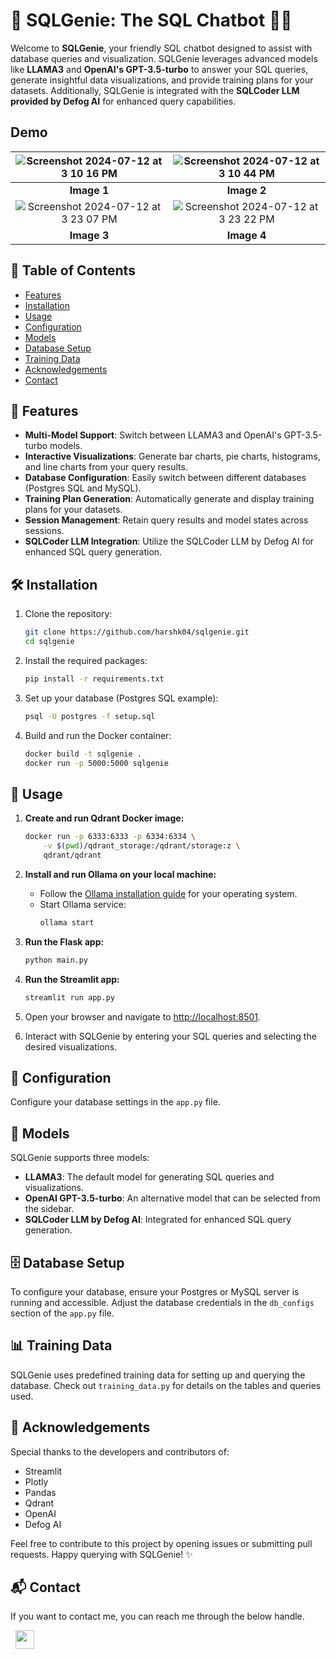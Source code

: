 # 🚀 SQLGenie: The SQL Chatbot 🧙‍♂️

Welcome to **SQLGenie**, your friendly SQL chatbot designed to assist with database queries and visualization. SQLGenie leverages advanced models like **LLAMA3** and **OpenAI's GPT-3.5-turbo** to answer your SQL queries, generate insightful data visualizations, and provide training plans for your datasets. Additionally, SQLGenie is integrated with the **SQLCoder LLM provided by Defog AI** for enhanced query capabilities.


## Demo

| ![Screenshot 2024-07-12 at 3 10 16 PM](https://github.com/user-attachments/assets/16c1407e-1963-4b41-ac8e-f2ef8fe0dd1f) | ![Screenshot 2024-07-12 at 3 10 44 PM](https://github.com/user-attachments/assets/51ed02e1-65b4-4605-ab0a-2963cfce609b) |
|:--:|:--:|
| **Image 1** | **Image 2** |
| ![Screenshot 2024-07-12 at 3 23 07 PM](https://github.com/user-attachments/assets/bc3b3818-5f28-4edd-9679-10230bf3a57f) | ![Screenshot 2024-07-12 at 3 23 22 PM](https://github.com/user-attachments/assets/657b32ff-1896-44fa-b660-080440f62e11) |
| **Image 3** | **Image 4** |



## 📜 Table of Contents

- [Features](#features)
- [Installation](#installation)
- [Usage](#usage)
- [Configuration](#configuration)
- [Models](#models)
- [Database Setup](#database-setup)
- [Training Data](#training-data)
- [Acknowledgements](#acknowledgements)
- [Contact](#contact)

## 🌟 Features

- **Multi-Model Support**: Switch between LLAMA3 and OpenAI's GPT-3.5-turbo models.
- **Interactive Visualizations**: Generate bar charts, pie charts, histograms, and line charts from your query results.
- **Database Configuration**: Easily switch between different databases (Postgres SQL and MySQL).
- **Training Plan Generation**: Automatically generate and display training plans for your datasets.
- **Session Management**: Retain query results and model states across sessions.
- **SQLCoder LLM Integration**: Utilize the SQLCoder LLM by Defog AI for enhanced SQL query generation.

## 🛠 Installation

1. Clone the repository:
    ```sh
    git clone https://github.com/harshk04/sqlgenie.git
    cd sqlgenie
    ```

2. Install the required packages:
    ```sh
    pip install -r requirements.txt
    ```

3. Set up your database (Postgres SQL example):
    ```sh
    psql -U postgres -f setup.sql
    ```

4. Build and run the Docker container:
    ```sh
    docker build -t sqlgenie .
    docker run -p 5000:5000 sqlgenie
    ```

## 🚀 Usage

1. **Create and run Qdrant Docker image:**
    ```sh
    docker run -p 6333:6333 -p 6334:6334 \
        -v $(pwd)/qdrant_storage:/qdrant/storage:z \
        qdrant/qdrant
    ```

2. **Install and run Ollama on your local machine:**
    - Follow the [Ollama installation guide](https://docs.ollama.ai/installation) for your operating system.
    - Start Ollama service:
        ```sh
        ollama start
        ```

3. **Run the Flask app:**
    ```sh
    python main.py
    ```

4. **Run the Streamlit app:**
    ```sh
    streamlit run app.py
    ```

5. Open your browser and navigate to [http://localhost:8501](http://localhost:8501).

6. Interact with SQLGenie by entering your SQL queries and selecting the desired visualizations.

## 🔧 Configuration

Configure your database settings in the `app.py` file.

## 🤖 Models

SQLGenie supports three models:
- **LLAMA3**: The default model for generating SQL queries and visualizations.
- **OpenAI GPT-3.5-turbo**: An alternative model that can be selected from the sidebar.
- **SQLCoder LLM by Defog AI**: Integrated for enhanced SQL query generation.

## 🗄 Database Setup

To configure your database, ensure your Postgres or MySQL server is running and accessible. Adjust the database credentials in the `db_configs` section of the `app.py` file.

## 📊 Training Data

SQLGenie uses predefined training data for setting up and querying the database. Check out `training_data.py` for details on the tables and queries used.

## 🙏 Acknowledgements

Special thanks to the developers and contributors of:
- Streamlit
- Plotly
- Pandas
- Qdrant
- OpenAI
- Defog AI

Feel free to contribute to this project by opening issues or submitting pull requests. Happy querying with SQLGenie! ✨

## 📬 Contact

If you want to contact me, you can reach me through the below handle.

&nbsp;&nbsp;<a href="https://www.linkedin.com/in/harsh-kumawat-069bb324b/"><img src="https://www.felberpr.com/wp-content/uploads/linkedin-logo.png" width="30"></img></a>
